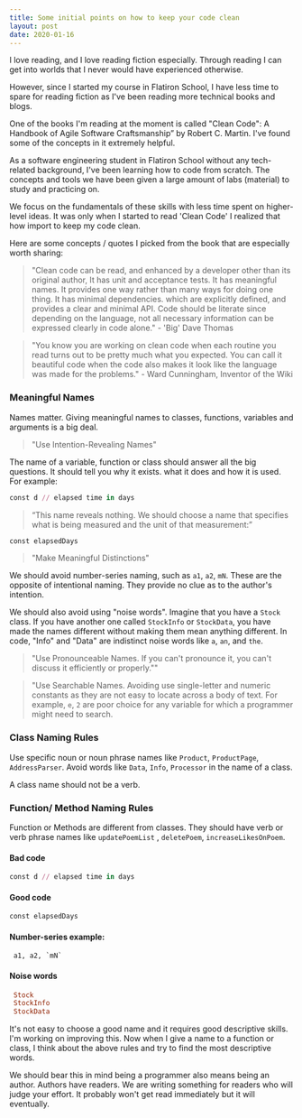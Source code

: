 ```yaml
---
title: Some initial points on how to keep your code clean
layout: post
date: 2020-01-16
---
```


I love reading, and I love reading fiction especially. Through reading I can get
into worlds that I never would have experienced otherwise.

However, since I started my course in Flatiron School, I have less time to spare
for reading fiction as I've been reading more technical books and blogs.

One of the books I'm reading at the moment is called "Clean Code": A Handbook of
Agile Software Craftsmanship” by Robert C. Martin. I've found some of the
concepts in it extremely helpful.

As a software engineering student in Flatiron School without any tech-related
background, I've been learning how to code from scratch. The concepts and tools
we have been given a large amount of labs (material) to study and practicing on.

We focus on the fundamentals of these skills with less time spent on
higher-level ideas. It was only when I started to read 'Clean Code' I realized
that how import to keep my code clean.

Here are some concepts / quotes I picked from the book that are especially worth
sharing:

> "Clean code can be read, and enhanced by a developer other than its original
> author, It has unit and acceptance tests. It has meaningful names. It provides
> one way rather than many ways for doing one thing. It has minimal dependencies.
> which are explicitly defined, and provides a clear and minimal API. Code should
> be literate since depending on the language, not all necessary information can
> be expressed clearly in code alone." - 'Big' Dave Thomas

> "You know you are working on clean code when each routine you read turns out to
> be pretty much what you expected. You can call it beautiful code when the code
> also makes it look like the language was made for the problems." - Ward
> Cunningham, Inventor of the Wiki

### Meaningful Names

Names matter. Giving meaningful names to classes, functions, variables and
arguments is a big deal.

> "Use Intention-Revealing Names"

The name of a variable, function or class should answer all the big questions.
It should tell you why it exists. what it does and how it is used. For example:

```ruby
const d // elapsed time in days
```

> “This name reveals nothing. We should choose a name that specifies what is being measured and the unit of that measurement:”

```ruby
const elapsedDays
```

> "Make Meaningful Distinctions"

We should avoid number-series naming, such as `a1`, `a2`, `mN`. These are the
opposite of intentional naming. They provide no clue as to the author's
intention.

We should also avoid using "noise words". Imagine that you have a `Stock` class.
If you have another one called `StockInfo` or `StockData`, you have made the
names different without making them mean anything different. In code, "Info" and
"Data" are indistinct noise words like `a`, `an`, and `the`.

> "Use Pronounceable Names. If you can't pronounce it, you can't discuss it
> efficiently or properly.""

> "Use Searchable Names. Avoiding use single-letter and numeric constants as
> they are not easy to locate across a body of text. For example, `e`, `2` are
> poor choice for any variable for which a programmer might need to search.

### Class Naming Rules

Use specific noun or noun phrase names like `Product`, `ProductPage`,
`AddressParser`. Avoid words like `Data`, `Info`, `Processor` in
the name of a class.

A class name should not be a verb.

### Function/ Method Naming Rules

Function or Methods are different from classes. They should have verb or verb
phrase names like `updatePoemList` , `deletePoem`,
`increaseLikesOnPoem`.

#### Bad code

```ruby
const d // elapsed time in days
```

#### Good code

```ruby
const elapsedDays
```

#### Number-series example:

```
 a1, a2, `mN`

```

#### Noise words

```ruby
 Stock
 StockInfo
 StockData

```

It's not easy to choose a good name and it requires good descriptive skills. I'm
working on improving this. Now when I give a name to a function or class, I
think about the above rules and try to find the most descriptive words.

We should bear this in mind being a programmer also means being an author.
Authors have readers. We are writing something for readers who will judge your
effort. It probably won't get read immediately but it will eventually.
